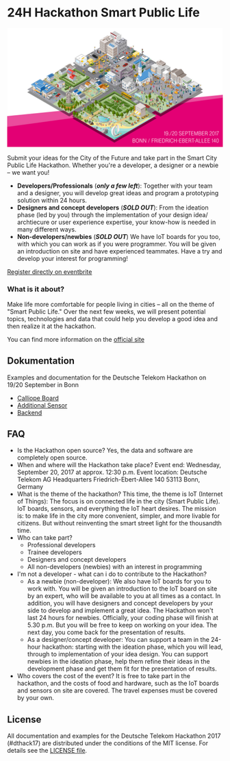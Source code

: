 # 24H Hackathon Smart Public Life

![24H Hackathon Smart Public Life](assets/hackathon_banner.jpg)

Submit your ideas for the City of the Future and take part in the Smart City Public Life Hackathon. Whether you're a developer, a designer or a newbie – we want you!

* **Developers/Professionals** (***only a few left***):
  Together with your team and a designer, you will develop great ideas and program a prototyping solution within 24 hours.
* **Designers and concept developers** (***SOLD OUT***):
  From the ideation phase (led by you) through the implementation of your design idea/ archtiecure or user experience expertise, your know-how is needed in many different ways.
* **Non-developers/newbies** (***SOLD OUT***)
  We have IoT boards for you too, with which you can work as if you were programmer. You will be given an introduction on site and have experienced teammates. Have a try and develop your interest for programming!

[Register directly on eventbrite](https://www.eventbrite.de/e/hackathon-smart-public-life-by-deutsche-telekom-tickets-35258968524)

### What is it about?
Make life more comfortable for people living in cities – all on the theme of "Smart Public Life." Over the next few weeks, we will present potential topics, technologies and data that could help you develop a good idea and then realize it at the hackathon.

You can find more information on the [official site](https://www.telekom.com/en/company/public-life-hackathon)

## Dokumentation
Examples and documentation for the Deutsche Telekom Hackathon on 19/20 September in Bonn

* [Calliope Board](documentation/calliope.md)
* [Additional Sensor](documentation/sensors.md)
* [Backend](documentation/backend.md)

## FAQ
* Is the Hackathon open source?
  Yes, the data and software are completely open source.
* When and where will the Hackathon take place?
  Event end: Wednesday, September 20, 2017 at approx. 12:30 p.m.
  Event location:
  Deutsche Telekom AG Headquarters
  Friedrich-Ebert-Allee 140
  53113 Bonn, Germany
* What is the theme of the hackathon?
  This time, the theme is IoT (Internet of Things): The focus is on connected life in the city (Smart Public Life). IoT boards, sensors, and everything the IoT heart desires. The mission is: to make life in the city more convenient, simpler, and more livable for citizens. But without reinventing the smart street light for the thousandth time.
* Who can take part?
  * Professional developers
  * Trainee developers
  * Designers and concept developers
  * All non-developers (newbies) with an interest in programming
* I'm not a developer - what can i do to contribute to the Hackathon?
  * As a newbie (non-developer):
  We also have IoT boards for you to work with. You will be given an introduction to the IoT board on site by an expert, who will be available to you at all times as a contact. In addition, you will have designers and concept developers by your side to develop and implement a great idea. The Hackathon won't last 24 hours for newbies. Officially, your coding phase will finish at 5.30 p.m. But you will be free to keep on working on your idea. The next day, you come back for the presentation of results.
  * As a designer/concept developer:
  You can support a team in the 24-hour hackathon: starting with the ideation phase, which you will lead, through to implementation of your idea design.
  You can support newbies in the ideation phase, help them refine their ideas in the development phase and get them fit for the presentation of results.
* Who covers the cost of the event?
  It is free to take part in the hackathon, and the costs of food and hardware, such as the IoT boards and sensors on site are covered. The travel expenses must be covered by your own.

  
## License
All documentation and examples for the Deutsche Telekom Hackathon 2017 (#dthack17) are distributed under the conditions of the MIT license. For details see the [LICENSE file](LICENSE).
